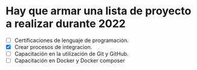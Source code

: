 # Hay que armar una lista de proyecto a realizar durante 2022 
- [ ] Certificaciones de lenguaje de programación.
- [X] Crear procesos de integracion.
- [ ] Capacitación en la utilización de Git y GitHub.
- [ ] Capacitación en Docker y Docker composer
